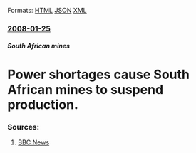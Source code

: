 
Formats: [HTML](/news/2008/01/25/power-shortages-cause-south-african-mines-to-suspend-production.html)  [JSON](/news/2008/01/25/power-shortages-cause-south-african-mines-to-suspend-production.json)  [XML](/news/2008/01/25/power-shortages-cause-south-african-mines-to-suspend-production.xml)  

### [2008-01-25](/news/2008/01/25/index.md)

##### South African mines
#  Power shortages cause South African mines to suspend production. 




### Sources:

1. [BBC News](http://news.bbc.co.uk/2/hi/africa/7208542.stm)
